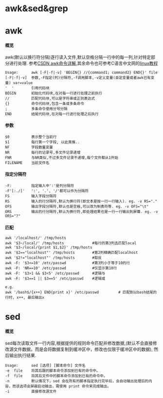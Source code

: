 # awk&sed&grep
# awk
#### 概览

awk(默认以换行符分隔)逐行读入文件,默认空格分隔一行中的每一列,针对特定部分进行处理. 参考[CSDN awk命令详解](https://blog.csdn.net/anqixiang/article/details/117903529),其余命令也可参考C语言中文网的[linux教程](http://c.biancheng.net/linux_tutorial/text_processing/)
```
Usage:      awk [-F|-f|-v] 'BEGIN{} //{command1; command2} END{}' file
[-F|-f|-v]  参数,-F指定(列)分隔符,-f调用脚本,-v定义变量(自定变量或者awk已有变量) var=value
'  '        引用代码块
BEGIN       初始化代码块,在对每一行进行处理之前执行
//          匹配代码块,可以是字符串或正则表达式
{}          命令代码块,包含一条或多条命令
;           多条命令使用分号分隔
END         结尾代码块,在对每一行进行处理之后执行
```

#### 参数
```
$0          表示整个当前行
$1          每行第一个字段, 以此类推..
NF          字段数量变量
NR          每行的记录号,多文件记录递增
FNR         与NR类似,不过多文件记录不递增,每个文件都从1开始
FILENAME    当前文件名
```

#### 指定分隔符
```
-F:         指定输入中':'是列分隔符
-F'[:./]'   ':', '.', '/'都可以作为分隔符
FS          输入字段分隔符
RS          输入的行分隔符,默认为换行符(即文本是按一行一行输入). eg. -v RS="." 
OFS         输出字段分隔符,默认也是空格,可以改为制表符等. eg. -v OFS="\t"
ORS         输出的行分隔符,默认为换行符,即处理结果也是一行一行输出到屏幕. eg. -v ORS="?"
```

#### 匹配
```
awk '/localhost/' /tmp/hosts
awk '$3~/local/' /tmp/hosts		        #每行的第3列去匹配local
awk '$3~/local/{print $1,$2}' /tmp/hosts
awk '$2=="localhost"' /tmp/hosts		#第2列精确匹配localhost
awk '$2!="localhost"' /tmp/hosts		#取反
awk -F: '$3<=10' /etc/passwd			#第3列小于等于10的行
awk -F: 'NR==10' /etc/passwd			#仅显示第10行
awk -F: '$3>1 && $3<5' /etc/passwd		#逻辑与
awk -F: '$3==1 || $3==5' /etc/passwd	#逻辑或

e.g.
awk '/bash$/{x++} END{print x}' /etc/passwd         # 匹配到以bash结尾的行时, x++, 最后输出x
```

# sed
#### 概览

sed每次读取文件一行内容,根据提供的规则命令匹配并修改数据,(默认不会直接修改源文件数据，而是会将数据复制到缓冲区中，修改也仅限于缓冲区中的数据), 然后输出执行结果.

```
Usage:      sed [选项] [脚本命令] 文件名
-e  file    将其后跟的脚本命令添加到已有的命令中。
-f  file    将其后文件中的脚本命令添加到已有的命令中。
-n	        默认情况下，sed 会在所有的脚本指定执行完毕后，会自动输出处理后的内容，而该选项会屏蔽启动输出，需使用 print 命令来完成输出。
-i	        直接修改源文件
```